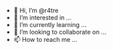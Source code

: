 - 👋 Hi, I’m @r4tre
- 👀 I’m interested in ...
- 🌱 I’m currently learning ...
- 💞️ I’m looking to collaborate on ...
- 📫 How to reach me ...

<!---
r4tre/r4tre is a ✨ special ✨ repository because its `README.md` (this file) appears on your GitHub profile.
You can click the Preview link to take a look at your changes.
--->
